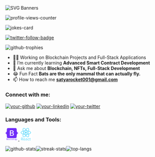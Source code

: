 ![SVG Banners](https://svg-banners.vercel.app/api?type=origin&text1=Satya%20Subham%20Nayak%20🤠&text2=💖%20Blockchain%20Enthusiast,%20Full-Stack%20Developer%20and%20Technical%20Writer!&width=900&height=400)

<img height="auto" src="https://komarev.com/ghpvc/?username=yourGitHubUsername&label=Profile%20views&color=0e75b6&style=flat" alt="profile-views-counter" />

<p align="left"> <img width="900" height="110" src="https://readme-jokes.vercel.app/api" alt ="jokes-card"/> </p>

<p align="left"> <a href="https://twitter.com/yourTwitterHandle" target="blank"><img src="https://img.shields.io/twitter/follow/yourTwitterHandle?logo=twitter&style=for-the-badge" alt="twitter-follow-badge" /></a> </p>

<p align="left"> <img height="auto" src="https://github-profile-trophy.vercel.app/?username=yourGitHubUsername&theme=matrix&column=6&no-frame=false&no-bg=false&margin-w=19&margin-h=19" alt="github-trophies" /> </p>

- 💪🏼 Working on Blockchain Projects and Full-Stack Applications
- 🌱 I’m currently learning **Advanced Smart Contract Development**
- 💬 Ask me about **Blockchain, NFTs, Full-Stack Development**
- 😂 Fun Fact **Bats are the only mammal that can actually fly.**
- 📫 How to reach me **satyarocket001@gmail.com**

<h3 align="left">Connect with me:</h3>
<p align="left">
<a href="https://github.com/satyasn01" target="blank"><img align="center" src="https://raw.githubusercontent.com/rahuldkjain/github-profile-readme-generator/master/src/images/icons/Social/github.svg" alt="your-github" height="30" width="40" /></a>
<a href="https://linkedin.com/in/satyasnayak" target="blank"><img align="center" src="https://raw.githubusercontent.com/rahuldkjain/github-profile-readme-generator/master/src/images/icons/Social/linked-in-alt.svg" alt="your-linkedin" height="30" width="40" /></a>
<a href="https://twitter.com/satyasn__" target="blank"><img align="center" src="https://raw.githubusercontent.com/rahuldkjain/github-profile-readme-generator/master/src/images/icons/Social/twitter.svg" alt="your-twitter" height="30" width="40" /></a>
</p>

<h3 align="left">Languages and Tools:</h3>
<p align="left">
<a href="https://getbootstrap.com" target="_blank" rel="noreferrer"> <img src="https://raw.githubusercontent.com/devicons/devicon/master/icons/bootstrap/bootstrap-plain-wordmark.svg" alt="bootstrap" width="40" height="40"/> </a>
<a href="https://reactjs.org/" target="_blank" rel="noreferrer"> <img src="https://raw.githubusercontent.com/devicons/devicon/master/icons/react/react-original-wordmark.svg" alt="react" width="40" height="40"/> </a>
<!-- Add other icons as per your skills -->
</p>

<img align="left" height="auto" width={300} src="https://github-readme-stats.vercel.app/api?username=yourGitHubUsername&show_icons=true&theme=merko&locale=en&hide_border=false" alt="github-stats" />

<img align="left" height="auto" width={300} src="https://github-readme-streak-stats.herokuapp.com/?user=yourGitHubUsername&theme=merko&hide_border=false&locale=en" alt="streak-stats" />

<img align="left" height="auto" width={300} src="https://github-readme-stats.vercel.app/api/top-langs/?username=yourGitHubUsername&theme=merko&hide_border=false" alt="top-langs" />
